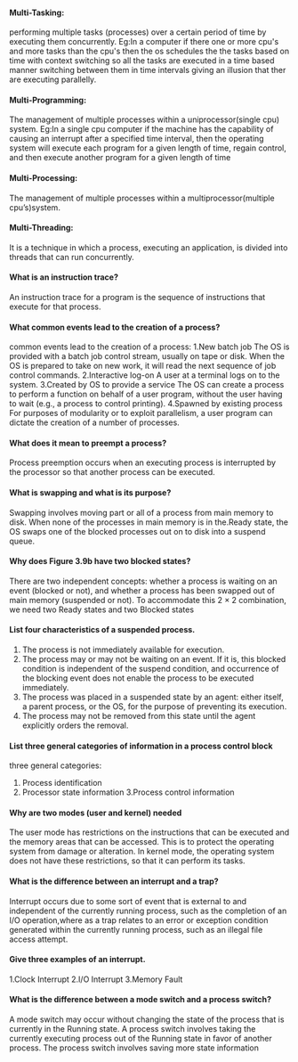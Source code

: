 #### Multi-Tasking: 
performing multiple tasks (processes) over a certain period of time by executing them concurrently.
Eg:In a computer if there one or more cpu's and more tasks than the cpu's then the os schedules the the tasks based on time with context switching so all the tasks are executed in a time based manner switching between them in time intervals giving an illusion that ther are executing parallelly.
#### Multi-Programming:
The management of multiple processes within a uniprocessor(single cpu) system.
Eg:In a single cpu computer if the machine has the capability of causing an interrupt after a specified time interval, then the operating system will execute each program for a given length of time, regain control, and then execute another program for a given length of time
#### Multi-Processing:
The management of multiple processes within a multiprocessor(multiple cpu’s)system.
#### Multi-Threading:
It is a technique in which a process, executing an application, is
divided into threads that can run concurrently.

#### What is an instruction trace?
An instruction trace for a program is the sequence of instructions that execute for that process.

#### What common events lead to the creation of a process?
common events lead to the creation of a process:
1.New batch job The OS is provided with a batch job control stream, usually on tape
or disk. When the OS is prepared to take on new work, it will read the
next sequence of job control commands.
2.Interactive log-on A user at a terminal logs on to the system.
3.Created by OS to provide a service The OS can create a process to perform a function on behalf of a user program, without the user having to wait (e.g., a process to control
printing).
4.Spawned by existing process For purposes of modularity or to exploit parallelism, a user program can dictate the creation of a number of processes.

#### What does it mean to preempt a process?
Process preemption occurs when an executing process is interrupted by the processor so that another process can be executed.


#### What is swapping and what is its purpose?
Swapping involves moving part or all of a process from main memory to disk. When none of the processes in main memory is in the.Ready state, the OS swaps one of the blocked processes out on to disk into a suspend queue.

#### Why does Figure 3.9b have two blocked states?
There are two independent concepts: whether a process is waiting on an event (blocked or not), and whether a process has been swapped out of main memory (suspended or not). To accommodate this 2 × 2 combination, we need two Ready states and two Blocked states


#### List four characteristics of a suspended process.
1. The process is not immediately available for execution.
2. The process may or may not be waiting on an event. If it is, this blocked condition
is independent of the suspend condition, and occurrence of the blocking
event does not enable the process to be executed immediately.
3. The process was placed in a suspended state by an agent: either itself, a parent
process, or the OS, for the purpose of preventing its execution.
4. The process may not be removed from this state until the agent explicitly orders the removal.

#### List three general categories of information in a process control block
three general
categories:
 1. Process identification
 2. Processor state information
 3.Process control information

#### Why are two modes (user and kernel) needed
The user mode has restrictions on the instructions that can be executed and the memory areas that can be accessed. This is to protect the operating system from damage or alteration. In kernel mode, the operating system does not have these restrictions, so that it can perform its tasks.

#### What is the difference between an interrupt and a trap?
Interrupt occurs  due to some sort of event that is external to and independent of the currently running process, such as the completion of an I/O operation,where as a trap relates to an error or exception condition generated within the currently running process, such as an illegal file access attempt.

#### Give three examples of an interrupt.
 1.Clock Interrupt
 2.I/O Interrupt
 3.Memory Fault

#### What is the difference between a mode switch and a process switch?
A mode switch may occur without changing the state of the process that is currently in the Running state. A process switch involves taking the currently executing process out of the Running state in favor of another process. The process switch involves saving more state information


